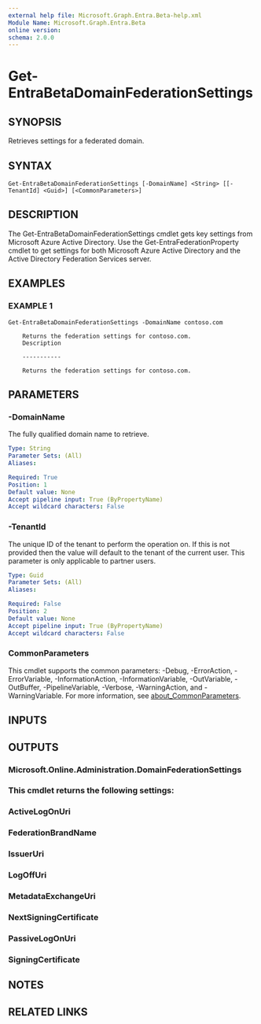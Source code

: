 ```yaml
---
external help file: Microsoft.Graph.Entra.Beta-help.xml
Module Name: Microsoft.Graph.Entra.Beta
online version:
schema: 2.0.0
---
```


# Get-EntraBetaDomainFederationSettings

## SYNOPSIS
Retrieves settings for a federated domain.

## SYNTAX

```
Get-EntraBetaDomainFederationSettings [-DomainName] <String> [[-TenantId] <Guid>] [<CommonParameters>]
```

## DESCRIPTION
The Get-EntraBetaDomainFederationSettings cmdlet gets key settings from Microsoft Azure Active Directory.
Use the Get-EntraFederationProperty cmdlet to get settings for both Microsoft Azure Active Directory and the Active Directory Federation Services server.

## EXAMPLES

### EXAMPLE 1
```
Get-EntraBetaDomainFederationSettings -DomainName contoso.com
    
    Returns the federation settings for contoso.com.
    Description
    
    -----------
    
    Returns the federation settings for contoso.com.
```

## PARAMETERS

### -DomainName
The fully qualified domain name to retrieve.

```yaml
Type: String
Parameter Sets: (All)
Aliases:

Required: True
Position: 1
Default value: None
Accept pipeline input: True (ByPropertyName)
Accept wildcard characters: False
```

### -TenantId
The unique ID of the tenant to perform the operation on.
If this is not provided then the value will default to the tenant of the current user.
This parameter is only applicable to partner users.

```yaml
Type: Guid
Parameter Sets: (All)
Aliases:

Required: False
Position: 2
Default value: None
Accept pipeline input: True (ByPropertyName)
Accept wildcard characters: False
```

### CommonParameters
This cmdlet supports the common parameters: -Debug, -ErrorAction, -ErrorVariable, -InformationAction, -InformationVariable, -OutVariable, -OutBuffer, -PipelineVariable, -Verbose, -WarningAction, and -WarningVariable. For more information, see [about_CommonParameters](https://go.microsoft.com/fwlink/?LinkID=113216).

## INPUTS

## OUTPUTS

### Microsoft.Online.Administration.DomainFederationSettings
### This cmdlet returns the following settings:
###         ActiveLogOnUri
###         FederationBrandName
###         IssuerUri
###         LogOffUri
###         MetadataExchangeUri
###         NextSigningCertificate
###         PassiveLogOnUri
###         SigningCertificate
## NOTES

## RELATED LINKS
